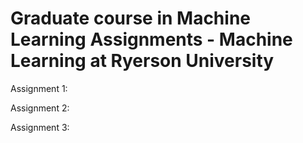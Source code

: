 # Graduate course in Machine Learning Assignments - Machine Learning at Ryerson University

Assignment 1: 

Assignment 2:

Assignment 3:
